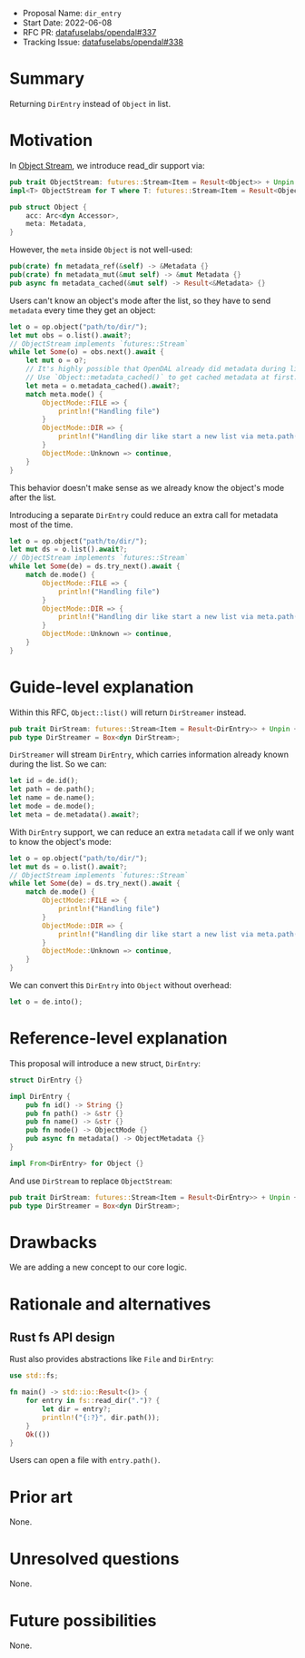 - Proposal Name: `dir_entry`
- Start Date: 2022-06-08
- RFC PR: [datafuselabs/opendal#337](https://github.com/datafuselabs/opendal/pull/337)
- Tracking Issue: [datafuselabs/opendal#338](https://github.com/datafuselabs/opendal/issues/338)

# Summary

Returning `DirEntry` instead of `Object` in list.

# Motivation

In [Object Stream](./0069-object-stream.md), we introduce read_dir support via:

```rust
pub trait ObjectStream: futures::Stream<Item = Result<Object>> + Unpin + Send {}
impl<T> ObjectStream for T where T: futures::Stream<Item = Result<Object>> + Unpin + Send {}

pub struct Object {
    acc: Arc<dyn Accessor>,
    meta: Metadata,
}
```

However, the `meta` inside `Object` is not well-used:

```rust
pub(crate) fn metadata_ref(&self) -> &Metadata {}
pub(crate) fn metadata_mut(&mut self) -> &mut Metadata {}
pub async fn metadata_cached(&mut self) -> Result<&Metadata> {}
```

Users can't know an object's mode after the list, so they have to send `metadata` every time they get an object:

```rust
let o = op.object("path/to/dir/");
let mut obs = o.list().await?;
// ObjectStream implements `futures::Stream`
while let Some(o) = obs.next().await {
    let mut o = o?;
    // It's highly possible that OpenDAL already did metadata during list.
    // Use `Object::metadata_cached()` to get cached metadata at first.
    let meta = o.metadata_cached().await?;
    match meta.mode() {
        ObjectMode::FILE => {
            println!("Handling file")
        }
        ObjectMode::DIR => {
            println!("Handling dir like start a new list via meta.path()")
        }
        ObjectMode::Unknown => continue,
    }
}
```

This behavior doesn't make sense as we already know the object's mode after the list.

Introducing a separate `DirEntry` could reduce an extra call for metadata most of the time.

```rust
let o = op.object("path/to/dir/");
let mut ds = o.list().await?;
// ObjectStream implements `futures::Stream`
while let Some(de) = ds.try_next().await {
    match de.mode() {
        ObjectMode::FILE => {
            println!("Handling file")
        }
        ObjectMode::DIR => {
            println!("Handling dir like start a new list via meta.path()")
        }
        ObjectMode::Unknown => continue,
    }
}
```

# Guide-level explanation

Within this RFC, `Object::list()` will return `DirStreamer` instead.

```rust
pub trait DirStream: futures::Stream<Item = Result<DirEntry>> + Unpin + Send {}
pub type DirStreamer = Box<dyn DirStream>;
```

`DirStreamer` will stream `DirEntry`, which carries information already known during the list. So we can:

```rust
let id = de.id();
let path = de.path();
let name = de.name();
let mode = de.mode();
let meta = de.metadata().await?;
```

With `DirEntry` support, we can reduce an extra `metadata` call if we only want to know the object's mode:

```rust
let o = op.object("path/to/dir/");
let mut ds = o.list().await?;
// ObjectStream implements `futures::Stream`
while let Some(de) = ds.try_next().await {
    match de.mode() {
        ObjectMode::FILE => {
            println!("Handling file")
        }
        ObjectMode::DIR => {
            println!("Handling dir like start a new list via meta.path()")
        }
        ObjectMode::Unknown => continue,
    }
}
```

We can convert this `DirEntry` into `Object` without overhead:

```rust
let o = de.into();
```

# Reference-level explanation

This proposal will introduce a new struct, `DirEntry`:

```rust
struct DirEntry {}

impl DirEntry {
    pub fn id() -> String {}
    pub fn path() -> &str {}
    pub fn name() -> &str {}
    pub fn mode() -> ObjectMode {}
    pub async fn metadata() -> ObjectMetadata {}
}

impl From<DirEntry> for Object {}
```

And use `DirStream` to replace `ObjectStream`:

```rust
pub trait DirStream: futures::Stream<Item = Result<DirEntry>> + Unpin + Send {}
pub type DirStreamer = Box<dyn DirStream>;
```

# Drawbacks

We are adding a new concept to our core logic.

# Rationale and alternatives

## Rust fs API design

Rust also provides abstractions like `File` and `DirEntry`:

```rust
use std::fs;

fn main() -> std::io::Result<()> {
    for entry in fs::read_dir(".")? {
        let dir = entry?;
        println!("{:?}", dir.path());
    }
    Ok(())
}
```

Users can open a file with `entry.path()`.

# Prior art

None.

# Unresolved questions

None.

# Future possibilities

None.
